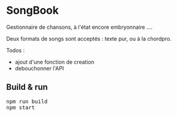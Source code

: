# SongBook
Gestionnaire de chansons, à l'état encore embryonnaire ....

Deux formats de songs sont acceptés : texte pur, ou à la chordpro.

Todos :
- ajout d'une fonction de creation
- debouchonner l'API 


## Build & run
<pre>npm run build
npm start</pre>
